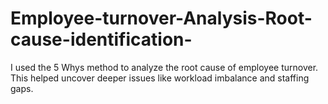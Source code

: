# Employee-turnover-Analysis-Root-cause-identification-
I used the 5 Whys method to analyze the root cause of employee turnover. This helped uncover deeper issues like workload imbalance and staffing gaps. 
